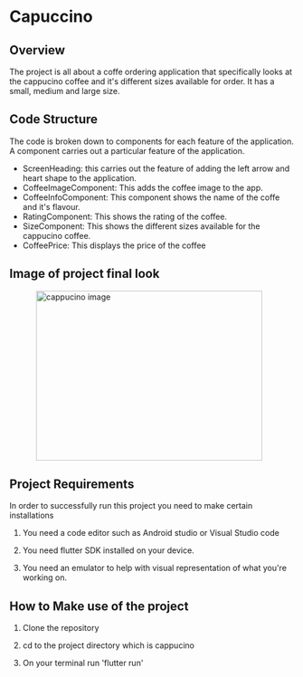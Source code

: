# Capuccino

## Overview

The project is all about a coffe ordering application that specifically looks at 
the cappucino coffee and it's different sizes available for order. It has a small, medium and large size.

##

## Code Structure

The code is broken down to components for each feature of the application. A component carries out a particular feature of the application.

- ScreenHeading: this carries out the feature of adding the left arrow and heart shape to the application.
- CoffeeImageComponent: This adds the coffee image to the app.
- CoffeeInfoComponent: This component shows the name of the coffe and it's flavour.
- RatingComponent: This shows the rating of the coffee.
- SizeComponent: This shows the different sizes available for the cappucino coffee.
- CoffeePrice: This displays the price of the coffee

## Image of project final look

<div style="display: flex; justify-content: center;">
    <img src="assets/imges/cappucinoimage.jpeg" alt="cappucino image" style="width: 400px; height: 300px; margin-right: 10px;">
</div>

## Project Requirements
In order to successfully run this project you need to make certain installations

1. You need a code editor such as Android studio or Visual Studio code

2. You need flutter SDK installed on your device.

3. You need an emulator to help with visual representation of what you're working on.

## How to Make use of the project

1. Clone the repository

2. cd to the project directory which is cappucino

3. On your terminal run 'flutter run'


